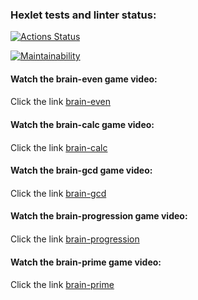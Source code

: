 ### Hexlet tests and linter status:
[![Actions Status](https://github.com/gremmes/frontend-project-44/workflows/hexlet-check/badge.svg)](https://github.com/gremmes/frontend-project-44/actions)

[![Maintainability](https://api.codeclimate.com/v1/badges/07f83381db4330565b53/maintainability)](https://codeclimate.com/github/gremmes/frontend-project-44/maintainability)

#### Watch the brain-even game video: <h4>
Click the link [brain-even](https://asciinema.org/a/YCJ5fGM3sxMNTdVCzgxaWGhWy)

#### Watch the brain-calc game video: <h4>
Click the link [brain-calc](https://asciinema.org/a/hcjcDdggaayYqn4Ax4Cucq322)

#### Watch the brain-gcd game video: <h4>
Click the link [brain-gcd](https://asciinema.org/a/OkpksJubcSMjzEkFJIymdu4z4)

#### Watch the brain-progression game video: <h4>
Click the link [brain-progression](https://asciinema.org/a/xwsQoEZn0nnJQq0gTKvStfvuc)

#### Watch the brain-prime game video: <h4>
Click the link [brain-prime](https://asciinema.org/a/xfwJHyBJJvIxZxAMfOfSQ8SBt)